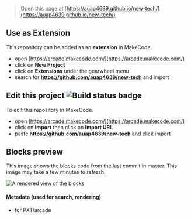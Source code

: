  


> Open this page at [https://auap4639.github.io/new-tech/](https://auap4639.github.io/new-tech/)

## Use as Extension

This repository can be added as an **extension** in MakeCode.

* open [https://arcade.makecode.com/](https://arcade.makecode.com/)
* click on **New Project**
* click on **Extensions** under the gearwheel menu
* search for **https://github.com/auap4639/new-tech** and import

## Edit this project ![Build status badge](https://github.com/auap4639/new-tech/workflows/MakeCode/badge.svg)

To edit this repository in MakeCode.

* open [https://arcade.makecode.com/](https://arcade.makecode.com/)
* click on **Import** then click on **Import URL**
* paste **https://github.com/auap4639/new-tech** and click import

## Blocks preview

This image shows the blocks code from the last commit in master.
This image may take a few minutes to refresh.

![A rendered view of the blocks](https://github.com/auap4639/new-tech/raw/master/.github/makecode/blocks.png)

#### Metadata (used for search, rendering)

* for PXT/arcade
<script src="https://makecode.com/gh-pages-embed.js"></script><script>makeCodeRender("{{ site.makecode.home_url }}", "{{ site.github.owner_name }}/{{ site.github.repository_name }}");</script>
